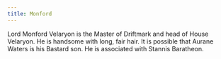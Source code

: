 ```yaml
---
title: Monford
---
```


Lord Monford Velaryon is the Master of Driftmark and head of House Velaryon. He is handsome with long, fair hair. It is possible that Aurane Waters is his Bastard son. He is associated with Stannis Baratheon.


